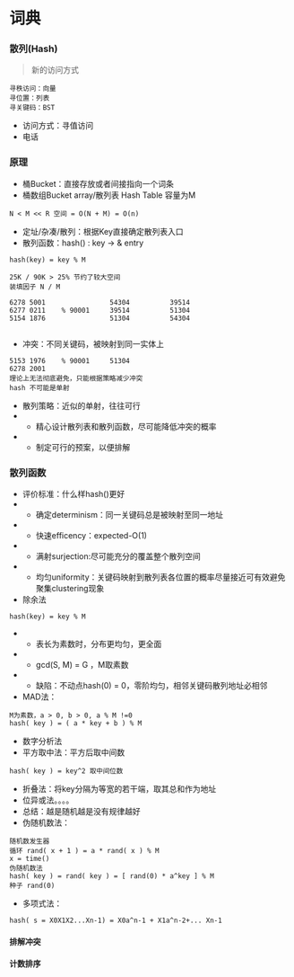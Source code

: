 # 词典
### 散列(Hash)
> 新的访问方式   

```
寻秩访问：向量
寻位置：列表
寻关键码：BST
```
- 访问方式：寻值访问
- 电话

### 原理
- 桶Bucket：直接存放或者间接指向一个词条
- 桶数组Bucket array/散列表 Hash Table 容量为M

```
N < M << R 空间 = O(N + M) = O(n)
```
- 定址/杂凑/散列：根据Key直接确定散列表入口
- 散列函数：hash() : key -> & entry

```
hash(key) = key % M

25K / 90K > 25% 节约了较大空间
装填因子 N / M 

6278 5001                54304          39514
6277 0211    % 90001     39514          51304
5154 1876                51304          54304
 
```
- 冲突：不同关键码，被映射到同一实体上

```
5153 1976    % 90001     51304
6278 2001
理论上无法彻底避免，只能根据策略减少冲突
hash 不可能是单射
```

- 散列策略：近似的单射，往往可行
- - 精心设计散列表和散列函数，尽可能降低冲突的概率
- - 制定可行的预案，以便排解

### 散列函数
- 评价标准：什么样hash()更好
- - 确定determinism：同一关键码总是被映射至同一地址
- - 快速efficency：expected-O(1)
- - 满射surjection:尽可能充分的覆盖整个散列空间
- - 均匀uniformity：关键码映射到散列表各位置的概率尽量接近可有效避免聚集clustering现象
- 除余法

```
hash(key) = key % M
```
- - 表长为素数时，分布更均匀，更全面
- - gcd(S, M) = G ，M取素数
- - 缺陷：不动点hash(0) = 0，零阶均匀，相邻关键码散列地址必相邻
- MAD法：

```
M为素数，a > 0, b > 0, a % M !=0
hash( key ) = ( a * key + b ) % M
```
- 数字分析法
- 平方取中法：平方后取中间数

```
hash( key ) = key^2 取中间位数
```
- 折叠法：将key分隔为等宽的若干端，取其总和作为地址
- 位异或法。。。。
- 总结：越是随机越是没有规律越好
- 伪随机数法：
```
随机数发生器
循环 rand( x + 1 ) = a * rand( x ) % M
x = time()
伪随机数法
hash( key ) = rand( key ) = [ rand(0) * a^key ] % M
种子 rand(0)
```
- 多项式法：

```
hash( s = X0X1X2...Xn-1) = X0a^n-1 + X1a^n-2+... Xn-1
```
#### 排解冲突
#### 计数排序
